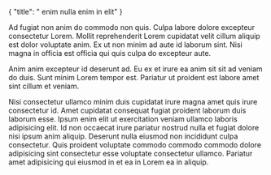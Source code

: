 {
  "title": " enim nulla enim in elit"
}

Ad fugiat non anim do commodo non quis. Culpa labore dolore excepteur consectetur Lorem. Mollit reprehenderit Lorem cupidatat velit cillum aliquip est dolor voluptate anim. Ex ut non minim ad aute id laborum sint. Nisi magna in officia est officia qui quis culpa do excepteur aute.

Anim anim excepteur id deserunt ad. Eu ex et irure ea anim sit sit ad veniam do duis. Sunt minim Lorem tempor est. Pariatur ut proident est labore amet sint cillum et veniam.

Nisi consectetur ullamco minim duis cupidatat irure magna amet quis irure consectetur id. Amet cupidatat consequat fugiat proident laborum duis laborum esse. Ipsum enim elit ut exercitation veniam ullamco laboris adipisicing elit. Id non occaecat irure pariatur nostrud nulla et fugiat dolore nisi ipsum anim aliquip. Deserunt nulla eiusmod non incididunt culpa consectetur. Quis proident voluptate commodo commodo commodo dolore adipisicing sint consectetur esse voluptate consectetur ullamco. Pariatur amet adipisicing qui eiusmod in et ea in Lorem ea in aliquip.